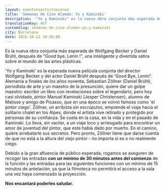 ```yaml
---
layout: eventonoartistnovenue
title: 'Semanas de Cine Alemán: Yo y Kaminski'
description: '"Yo y Kaminski" es la nueva obra conjunta más esperada de Wolfgang Becker y Daniel Brühl, después de "Good bye, Lenin !"'
translationKey: 457
customSlug: semanas-de-cine-aleman-yo-y-kaminski
city: Barcelona
date: 2016-10-21 19:30:00
---
```




Es la nueva obra conjunta más esperada de Wolfgang Becker y Daniel Brühl, después de "Good bye, Lenin !", una inteligente y divertida sátira sobre el mundo de las artes plásticas.

'Yo y Kaminski' es la esperada nueva película conjunta del director Wolfgang Becker y del actor Daniel Brühl después de 'Good Bye, Lenin!'.  Alemania a finales de los años noventa, Sebastian Zöllner (Daniel Brühl), periodista de arte y un maestro de la presunción, quiere dar un golpe maestro: escribir un libro con revelaciones sobre el legendario, pero hoy casi olvidado, pintor Manuel Kaminski (Jesper Christensen), alumno de Matisse y amigo de Picasso, que en una époco se volvió famoso como 'el pintor ciego'. Zöllner, un arribista sin escrúpulos, emprende el viaje hacia el solitario chalet en los Alpes, donde el artista vive retirado y protegido por personas de su confianza.  Se cuela en la casa, en la vida y en el pasado de Kaminski. Lo lleva, sin vacilar, a un viaje loco y arriesgado para encontrar un amor de juventud del pintor, que este había dado por muerto. En el camino, quiere arrebatarle sus secretos. Pero pronto, Zöllner tiene que darse cuenta de que no está a la altura del viejo pintor - no importa si es o no realmente ciego.

Debido a la gran afluencia de público esperada, rogamos se aseguren de recoger las entradas <strong>con un mínimo de 30 minutos antes del comienzo</strong> de la función y las entradas para las siguientes funciones con un mínimo de 15 minutos de antelación, ya que la filmoteca no permitirá el acceso a la sala  una vez haya comenzado la proyección.

<strong>Nos encantará poderles saludar. </strong>
